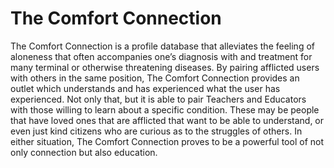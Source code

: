 # The Comfort Connection
The Comfort Connection is a profile database that alleviates the feeling of aloneness that often accompanies one’s diagnosis with and treatment for many terminal or otherwise threatening diseases. By pairing afflicted users with others in the same position, The Comfort Connection provides an outlet which understands and has experienced what the user has experienced. Not only that, but it is able to pair Teachers and Educators with those willing to learn about a specific condition. These may be people that have loved ones that are afflicted that want to be able to understand, or even just kind citizens who are curious as to the struggles of others. In either situation, The Comfort Connection proves to be a powerful tool of not only connection but also education. 

